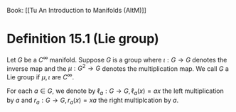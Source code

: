Book: [[Tu An Introduction to Manifolds (AItM)]]
# Definition 15.1 (Lie group)
Let $G$ be a $C^{\infty}$ manifold.
Suppose $G$ is a group where $\iota:G\to G$ denotes the inverse map and the  $\mu:G^{2}\to G$ denotes the multiplication map.
We call $G$ a Lie group if $\mu,\iota$ are $C^{\infty}$.

For each $a\in G$, we denote by $\ell_{a}:G\to G,\ell_{a}(x)=ax$ the left multiplication by $a$ and $r_{a}:G\to G,r_{a}(x)=xa$ the right multiplcation by $a$.